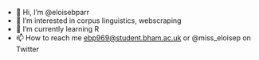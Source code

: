 - 👋 Hi, I’m @eloisebparr
- 👀 I’m interested in corpus linguistics, webscraping
- 🌱 I’m currently learning R 
- 📫 How to reach me ebp969@student.bham.ac.uk or @miss_eloisep on Twitter

<!---
eloisebparr/eloisebparr is a ✨ special ✨ repository because its `README.md` (this file) appears on your GitHub profile.
You can click the Preview link to take a look at your changes.
--->
